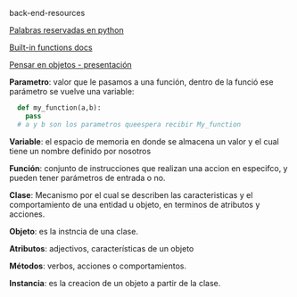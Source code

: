 back-end-resources

[Palabras reservadas en python](https://recursospython.com/guias-y-manuales/palabras-reservadas-del-lenguaje/)

[Built-in functions docs](https://www.programiz.com/python-programming/methods/)


[Pensar en objetos - presentación](https://docs.google.com/presentation/d/1rmnRj2FuXZt61ijU_Iakv-WAcNKdjHToxbaZa5FOFkU/edit?usp=sharing)


**Parametro**: valor que le pasamos a una función, dentro de la funció ese parámetro se vuelve una variable:

```python
  def my_function(a,b):
    pass
  # a y b son los parametros queespera recibir My_function
```

**Variable**: el espacio de memoria en donde se almacena un valor y el cual tiene un nombre definido por nosotros 

**Función**: conjunto de instrucciones que realizan una accion en especifco, y pueden tener parámetros de entrada o no.

**Clase**: Mecanismo por el cual se describen las caracteristicas y el comportamiento de una entidad u objeto, en terminos de atributos y acciones.

**Objeto**: es la instncia de una clase.

**Atributos**: adjectivos, características de un objeto

**Métodos**: verbos, acciones o comportamientos.

**Instancia**: es la creacion de un objeto a partir de la clase.

